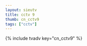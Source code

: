 ```yaml
---
layout: sieutv
title: cctv 9
thumb: cn_cctv9
tags: ["cctv"]
---
```

{% include tvadv key="cn_cctv9" %}